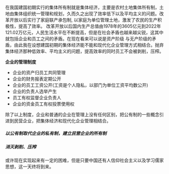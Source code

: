 在我国建国初期实行的集体所有制就是集体经济，主要是农村土地集体所有制，土地由集体组织统一管理和规划，久而久之出现了效率低下以及平均主义的问题。改革开放以后实行了家庭联产承包制,
以家庭为单位管理土地，激发了农民的生产积极性，提高了效率。
改革开放以后国内生产总值由1978年的3605亿元到2022年121.02万亿元，人民生活水平在不断提高，但是在社会矛盾也越来越尖锐，这其中就包括企业和员工之间的矛盾。在现在看来可以说是资产阶级
与无产阶级的矛盾，由此我在设想建国初期的集体经济能不能和现代化企业管理方式相结合。抛弃集体经济那种低效率、平均主义的问题，提高效率的同时员工不会被剥削，压榨。

**企业的管理制度**
- 企业的资产归员工共同管理
- 企业的财务报表定期公开
- 企业的员工工资公开(工资是个人隐私，以部门为单位工资平均数公开)
- 企业的负责人选举产生
- 员工有权监督企业负责人
- 企业的资金员工有权投票使用权

除了以上制度，企业和普通的企业在管理上没有任何区别，把公有制的一些概念引进到民营企业，把集体经济和现代化企业管理相结合。

##### **以公有制取代企业的私有制，建立民营企业的所有制**

##### **消灭剥削、压榨**

或许现在实现起来有一定的困难，但是只要中国还有人信仰社会主义以及学习儒家思想，这一天终将到来。
